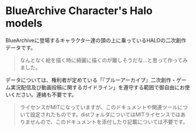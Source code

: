 # BlueArchive Character's Halo models

BlueArchiveに登場するキャラクター達の頭の上に乗っているHALOの二次創作データです。

> なんとなく絵を描く時に綺麗に描くのが難しそうだな…と思って作ってみました。

データについては、権利者が定めている「『ブルーアーカイブ』二次創作・ゲーム実況配信及び動画投稿に関するガイドライン」を遵守する範囲で御自由にお使いください。連絡も不要です。

> ライセンスがMITになっていますが、このドキュメントや関連ツールについて設定されたものです。distフォルダについてはMITライセンスではありませんので、このドキュメントを添付したり記載については不要です。